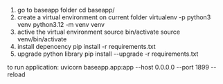 1. go to baseapp folder
    cd baseapp/
2. create a virtual environment on current folder
    virtualenv -p python3 venv
    python3.12 -m venv venv
3. active the virtual environment
    source bin/activate
    source venv/bin/activate
4. install depencency
    pip install -r requirements.txt
5. upgrade python library
    pip install --upgrade -r requirements.txt

to run application:
    uvicorn baseapp.app:app --host 0.0.0.0 --port 1899 --reload